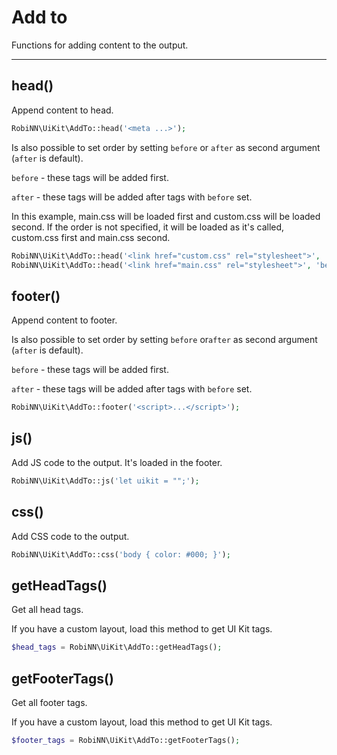 # Add to

Functions for adding content to the output.

---

## head()

Append content to head.

```php
RobiNN\UiKit\AddTo::head('<meta ...>');
```

Is also possible to set order by setting `before` or `after` as second argument (`after` is default).

`before` - these tags will be added first.

`after` - these tags will be added after tags with `before` set.

In this example, main.css will be loaded first and custom.css will be loaded second.
If the order is not specified, it will be loaded as it's called, custom.css first and main.css second.

```php
RobiNN\UiKit\AddTo::head('<link href="custom.css" rel="stylesheet">', 'after');
RobiNN\UiKit\AddTo::head('<link href="main.css" rel="stylesheet">', 'before');
```

## footer()

Append content to footer.

Is also possible to set order by setting `before` or`after` as second argument (`after` is default).

`before` - these tags will be added first.

`after` - these tags will be added after tags with `before` set.

```php
RobiNN\UiKit\AddTo::footer('<script>...</script>');
```

## js()

Add JS code to the output. It's loaded in the footer.

```php
RobiNN\UiKit\AddTo::js('let uikit = "";');
```

## css()

Add CSS code to the output.

```php
RobiNN\UiKit\AddTo::css('body { color: #000; }');
```

## getHeadTags()

Get all head tags.

If you have a custom layout, load this method to get UI Kit tags.

```php
$head_tags = RobiNN\UiKit\AddTo::getHeadTags();
```

## getFooterTags()

Get all footer tags.

If you have a custom layout, load this method to get UI Kit tags.

```php
$footer_tags = RobiNN\UiKit\AddTo::getFooterTags();
```
